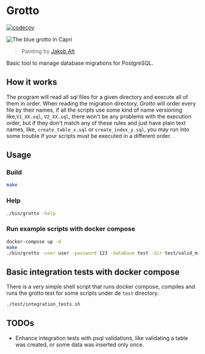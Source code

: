 # Grotto

[![codecov](https://codecov.io/gh/eaneto/grotto/branch/main/graph/badge.svg)](https://codecov.io/gh/eaneto/grotto)

![The blue grotto in Capri](https://upload.wikimedia.org/wikipedia/commons/e/eb/Heinrich_Jakob_Fried_-_Die_Blaue_Grotte_auf_Capri.jpg)
> Painting by [Jakob Alt](https://de.wikipedia.org/wiki/Jakob_Alt)

Basic tool to manage database migrations for PostgreSQL.

## How it works

The program will read all sql files for a given directory and execute
all of them in order. When reading the migration directory, *Grotto*
will order every file by their names, if all the scripts use some kind
of name versioning like,`V1_XX.sql`, `V2_XX.sql`, there won't be any
problems with the execution order, but if they don't match any of
these rules and just have plain text names, like, `create_table_x.sql`
or `create_index_y.sql`, you may run into some trouble if your scripts
must be executed in a different order.

## Usage

### Build

```bash
make
```

### Help

```bash
./bin/grotto -help
```

### Run example scripts with docker compose

```bash
docker-compose up -d
make
./bin/grotto -user user -password 123 -database test -dir test/valid_migration
```

## Basic integration tests with docker compose

There is a very simple shell script that runs docker compose, compiles
and runs the grotto test for some scripts under de `test` directory.

```bash
./test/integration_tests.sh
```

## TODOs

- Enhance integration tests with psql validations, like validating a
  table was created, or some data was inserted only once.
